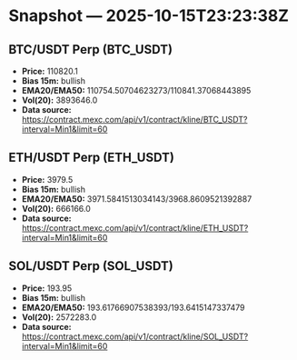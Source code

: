# Snapshot — 2025-10-15T23:23:38Z

## BTC/USDT Perp (BTC_USDT)
- **Price:** 110820.1
- **Bias 15m:** bullish
- **EMA20/EMA50:** 110754.50704623273/110841.37068443895
- **Vol(20):** 3893646.0
- **Data source:** https://contract.mexc.com/api/v1/contract/kline/BTC_USDT?interval=Min1&limit=60

## ETH/USDT Perp (ETH_USDT)
- **Price:** 3979.5
- **Bias 15m:** bullish
- **EMA20/EMA50:** 3971.5841513034143/3968.8609521392887
- **Vol(20):** 666166.0
- **Data source:** https://contract.mexc.com/api/v1/contract/kline/ETH_USDT?interval=Min1&limit=60

## SOL/USDT Perp (SOL_USDT)
- **Price:** 193.95
- **Bias 15m:** bullish
- **EMA20/EMA50:** 193.61766907538393/193.6415147337479
- **Vol(20):** 2572283.0
- **Data source:** https://contract.mexc.com/api/v1/contract/kline/SOL_USDT?interval=Min1&limit=60
